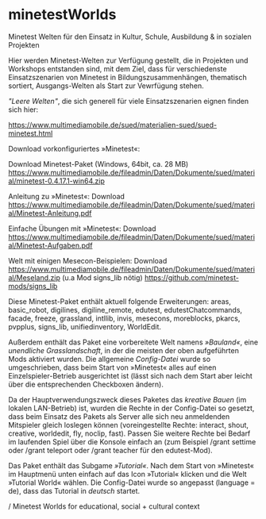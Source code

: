 # minetestWorlds
Minetest Welten für den Einsatz in Kultur, Schule, Ausbildung &amp; in sozialen Projekten

Hier werden Minetest-Welten zur Verfügung gestellt, die in Projekten und Workshops entstanden sind, mit dem Ziel, dass für verschiedenste Einsatzszenarien von Minetest in Bildungszusammenhängen, thematisch sortiert, Ausgangs-Welten als Start zur Vewrfügung stehen.

*"Leere Welten"*, die sich generell für viele Einsatzszenarien eignen finden sich hier:

https://www.multimediamobile.de/sued/materialien-sued/sued-minetest.html

Download vorkonfiguriertes »Minetest«:

Download Minetest-Paket (Windows, 64bit, ca. 28 MB)
https://www.multimediamobile.de/fileadmin/Daten/Dokumente/sued/material/minetest-0.4.17.1-win64.zip


Anleitung zu »Minetest«: Download
https://www.multimediamobile.de/fileadmin/Daten/Dokumente/sued/material/Minetest-Anleitung.pdf

Einfache Übungen mit »Minetest«: Download
https://www.multimediamobile.de/fileadmin/Daten/Dokumente/sued/material/Minetest-Aufgaben.pdf

Welt mit einigen Mesecon-Beispielen: Download 
https://www.multimediamobile.de/fileadmin/Daten/Dokumente/sued/material/Meseland.zip
(u.a Mod signs_lib nötig) 
https://github.com/minetest-mods/signs_lib

Diese Minetest-Paket enthält aktuell folgende Erweiterungen: areas, basic_robot, digilines, digiline_remote, edutest, edutestChatcommands, facade, freeze, grassland, intllib, invis, mesecons, moreblocks, pkarcs, pvpplus, signs_lib, unifiedinventory, WorldEdit.

Außerdem enthält das Paket eine vorbereitete Welt namens *»Bauland«*, eine *unendliche Grasslandschaft*, in der die meisten der oben aufgeführten Mods aktiviert wurden. Die allgemeine *Config-Datei* wurde so umgeschrieben, dass beim Start von »Minetest« alles auf einen Einzelspieler-Betrieb ausgerichtet ist (lässt sich nach dem Start aber leicht über die entsprechenden Checkboxen ändern).

Da der Hauptverwendungszweck dieses Paketes das *kreative Bauen* (im lokalen LAN-Betrieb) ist, wurden die Rechte in der Config-Datei so gesetzt, dass beim Einsatz des Pakets als Server alle sich neu anmeldenden Mitspieler gleich loslegen können (voreingestellte Rechte: interact, shout, creative, worldedit, fly, noclip, fast). Passen Sie weitere Rechte bei Bedarf im laufenden Spiel über die Konsole einfach an (zum Beispiel /grant <spielername> settime oder /grant <spielername> teleport oder /grant <spielername> teacher für den edutest-Mod).

Das Paket enthält das Subgame *»Tutorial«*. Nach dem Start von »Minetest« im Hauptmenü unten einfach auf das Icon »Tutorial« klicken und die Welt »Tutorial World« wählen. Die Config-Datei wurde so angepasst (language = de), dass das Tutorial in *deutsch* startet. 




/ Minetest Worlds for educational, social + cultural context
